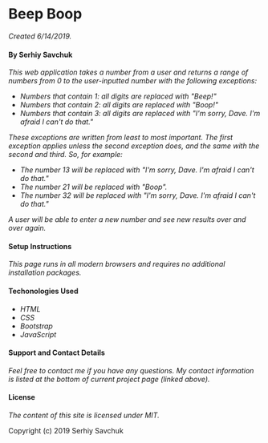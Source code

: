 # Beep Boop
_Created 6/14/2019._
#### By Serhiy Savchuk
_This web application takes a number from a user and returns a range of numbers from 0 to the user-inputted number with the following exceptions:_
* _Numbers that contain 1: all digits are replaced with "Beep!"_
* _Numbers that contain 2: all digits are replaced with "Boop!"_
* _Numbers that contain 3: all digits are replaced with "I'm sorry, Dave. I'm afraid I can't do that."_

_These exceptions are written from least to most important. The first exception applies unless the second exception does, and the same with the second and third. So, for example:_
* _The number 13 will be replaced with "I'm sorry, Dave. I'm afraid I can't do that."_
* _The number 21 will be replaced with "Boop"._
* _The number 32 will be replaced with "I'm sorry, Dave. I'm afraid I can't do that."_

_A user will be able to enter a new number and see new results over and over again._
#### Setup Instructions
_This page runs in all modern browsers and requires no additional installation packages._
#### Techonologies Used
* _HTML_
* _CSS_
* _Bootstrap_
* _JavaScript_
#### Support and Contact Details
_Feel free to contact me if you have any questions. My contact information is listed at the bottom of current project page (linked above)._
#### License
_The content of this site is licensed under MIT._

Copyright (c) 2019 Serhiy Savchuk
